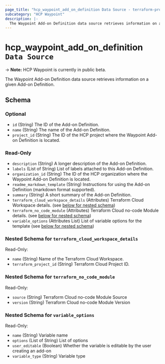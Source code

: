 ```yaml
---
page_title: "hcp_waypoint_add_on_definition Data Source - terraform-provider-hcp"
subcategory: "HCP Waypoint"
description: |-
  The Waypoint Add-on Definition data source retrieves information on a given Add-on Definition.
---
```


# hcp_waypoint_add_on_definition `Data Source`

-> **Note:** HCP Waypoint is currently in public beta.

The Waypoint Add-on Definition data source retrieves information on a given Add-on Definition.

<!-- schema generated by tfplugindocs -->
## Schema

### Optional

- `id` (String) The ID of the Add-on Definition.
- `name` (String) The name of the Add-on Definition.
- `project_id` (String) The ID of the HCP project where the Waypoint Add-on Definition is located.

### Read-Only

- `description` (String) A longer description of the Add-on Definition.
- `labels` (List of String) List of labels attached to this Add-on Definition.
- `organization_id` (String) The ID of the HCP organization where the Waypoint Add-on Definition is located.
- `readme_markdown_template` (String) Instructions for using the Add-on Definition (markdown format supported).
- `summary` (String) A short summary of the Add-on Definition.
- `terraform_cloud_workspace_details` (Attributes) Terraform Cloud Workspace details. (see [below for nested schema](#nestedatt--terraform_cloud_workspace_details))
- `terraform_no_code_module` (Attributes) Terraform Cloud no-code Module details. (see [below for nested schema](#nestedatt--terraform_no_code_module))
- `variable_options` (Attributes List) List of variable options for the template (see [below for nested schema](#nestedatt--variable_options))

<a id="nestedatt--terraform_cloud_workspace_details"></a>
### Nested Schema for `terraform_cloud_workspace_details`

Read-Only:

- `name` (String) Name of the Terraform Cloud Workspace.
- `terraform_project_id` (String) Terraform Cloud Project ID.


<a id="nestedatt--terraform_no_code_module"></a>
### Nested Schema for `terraform_no_code_module`

Read-Only:

- `source` (String) Terraform Cloud no-code Module Source
- `version` (String) Terraform Cloud no-code Module Version


<a id="nestedatt--variable_options"></a>
### Nested Schema for `variable_options`

Read-Only:

- `name` (String) Variable name
- `options` (List of String) List of options
- `user_editable` (Boolean) Whether the variable is editable by the user creating an add-on
- `variable_type` (String) Variable type
